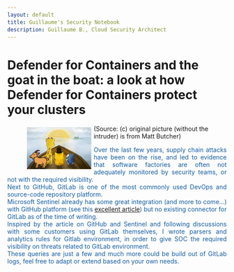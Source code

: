 ```yaml
---
layout: default
title: Guillaume's Security Notebook
description: Guillaume B., Cloud Security Architect
---
```


# Defender for Containers and the goat in the boat: a look at how Defender for Containers protect your clusters

<figure>
<img src="images/kuby-logo.png" style="float: left;margin: 5px;width: 35%;height: auto;" alt="Defender for Containers" />
<figcaption>(Source: (c) original picture (without the intruder) is from Matt Butcher)</figcaption>
</figure>
  
<p style="color:#145DA0;text-align: justify;">Over the last few years, supply chain attacks have been on the rise, and led to evidence that software factories are often not adequately monitored by security teams, or not with the required visibility. <br />
Next to GitHub, GitLab is one of the most commonly used DevOps and source-code repository platform. <br />
Microsoft Sentinel already has some great integration (and more to come...) with GitHub platform (see this <a href="https://techcommunity.microsoft.com/t5/microsoft-sentinel-blog/protecting-your-github-assets-with-azure-sentinel/ba-p/1457721">excellent article</a>) but no existing connector for GitLab as of the time of writing. <br />
Inspired by the article on GitHub and Sentinel and following discussions with some customers using GitLab themselves, I wrote parsers and analytics rules for Gitlab environment, in order to give SOC the required visibility on threats related to GitLab environment.<br />
These queries are just a few and much more could be build out of GitLab logs, feel free to adapt or extend based on your own needs.</p>
